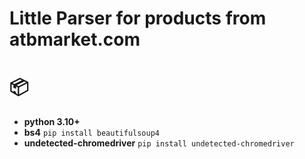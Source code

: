 # Little Parser for products from atbmarket.com

# 📦
- **python 3.10+**
- **bs4** `pip install beautifulsoup4`
- **undetected-chromedriver** `pip install undetected-chromedriver`
 
